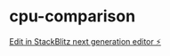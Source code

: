 # cpu-comparison

[Edit in StackBlitz next generation editor ⚡️](https://stackblitz.com/~/github.com/RayRemnant/cpu-comparison)